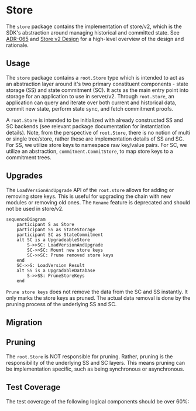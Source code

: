 # Store

The `store` package contains the implementation of store/v2, which is the SDK's
abstraction around managing historical and committed state. See [ADR-065](../docs/architecture/adr-065-store-v2.md)
and [Store v2 Design](https://docs.google.com/document/d/1l6uXIjTPHOOWM5N4sUUmUfCZvePoa5SNfIEtmgvgQSU/edit#heading=h.nz8dqy6wa4g1) for a high-level overview of the design and rationale.

## Usage

The `store` package contains a `root.Store` type which is intended to act as an
abstraction layer around it's two primary constituent components - state storage (SS)
and state commitment (SC). It acts as the main entry point into storage for an
application to use in server/v2. Through `root.Store`, an application can query
and iterate over both current and historical data, commit new state, perform state
sync, and fetch commitment proofs.

A `root.Store` is intended to be initialized with already constructed SS and SC
backends (see relevant package documentation for instantiation details). Note,
from the perspective of `root.Store`, there is no notion of multi or single tree/store,
rather these are implementation details of SS and SC. For SS, we utilize store keys
to namespace raw key/value pairs. For SC, we utilize an abstraction, `commitment.CommitStore`,
to map store keys to a commitment trees.

## Upgrades

The `LoadVersionAndUpgrade` API of the `root.store` allows for adding or removing
store keys. This is useful for upgrading the chain with new modules or removing
old ones. The `Rename` feature is deprecated and should not be used in store/v2.

```mermaid
sequenceDiagram
    participant S as Store
    participant SS as StateStorage
    participant SC as StateCommitment
    alt SC is a UpgradeableStore
        S->>SC: LoadVersionAndUpgrade
        SC->>SC: Mount new store keys
        SC->>SC: Prune removed store keys
    end
    SC->>S: LoadVersion Result
    alt SS is a UpgradableDatabase
        S->>SS: PruneStoreKeys
    end
```

`Prune store keys` does not remove the data from the SC and SS instantly. It only
marks the store keys as pruned. The actual data removal is done by the pruning
process of the underlying SS and SC.

## Migration

<!-- TODO -->

## Pruning

The `root.Store` is NOT responsible for pruning. Rather, pruning is the responsibility
of the underlying SS and SC layers. This means pruning can be implementation specific,
such as being synchronous or asynchronous.



## Test Coverage

The test coverage of the following logical components should be over 60%: